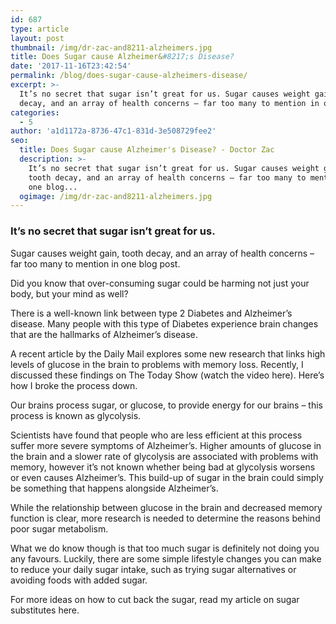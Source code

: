 ```yaml
---
id: 687
type: article
layout: post
thumbnail: /img/dr-zac-and8211-alzheimers.jpg
title: Does Sugar cause Alzheimer&#8217;s Disease?
date: '2017-11-16T23:42:54'
permalink: /blog/does-sugar-cause-alzheimers-disease/
excerpt: >-
  It’s no secret that sugar isn’t great for us. Sugar causes weight gain, tooth
  decay, and an array of health concerns – far too many to mention in one blog…
categories:
  - 5
author: 'a1d1172a-8736-47c1-831d-3e508729fee2'
seo:
  title: Does Sugar cause Alzheimer's Disease? - Doctor Zac
  description: >-
    It’s no secret that sugar isn’t great for us. Sugar causes weight gain,
    tooth decay, and an array of health concerns – far too many to mention in
    one blog...
  ogimage: /img/dr-zac-and8211-alzheimers.jpg
---
```


### It’s no secret that sugar isn’t great for us.

Sugar causes weight gain, tooth decay, and an array of health concerns – far too many to mention in one blog post.

Did you know that over-consuming sugar could be harming not just your body, but your mind as well?

There is a well-known link between type 2 Diabetes and Alzheimer’s disease. Many people with this type of Diabetes experience brain changes that are the hallmarks of Alzheimer’s disease.

A recent article by the Daily Mail explores some new research that links high levels of glucose in the brain to problems with memory loss. Recently, I discussed these findings on The Today Show (watch the video here). Here’s how I broke the process down.

Our brains process sugar, or glucose, to provide energy for our brains – this process is known as glycolysis.

Scientists have found that people who are less efficient at this process suffer more severe symptoms of Alzheimer’s. Higher amounts of glucose in the brain and a slower rate of glycolysis are associated with problems with memory, however it’s not known whether being bad at glycolysis worsens or even causes Alzheimer’s. This build-up of sugar in the brain could simply be something that happens alongside Alzheimer’s.

While the relationship between glucose in the brain and decreased memory function is clear, more research is needed to determine the reasons behind poor sugar metabolism.

What we do know though is that too much sugar is definitely not doing you any favours. Luckily, there are some simple lifestyle changes you can make to reduce your daily sugar intake, such as trying sugar alternatives or avoiding foods with added sugar.

For more ideas on how to cut back the sugar, read my article on sugar substitutes here.
